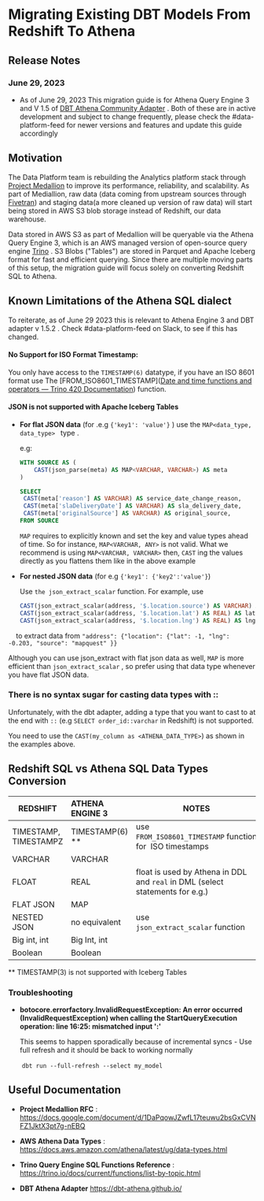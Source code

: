 # Migrating Existing DBT Models From Redshift To Athena

## Release Notes

### June 29, 2023

* As of June 29, 2023 This migration guide is for Athena Query Engine 3 and V 1.5 of  [DBT Athena Community Adapter](https://dbt-athena.github.io/)  . Both of these are in active development and subject to change frequently, please check the #data-platform-feed for newer versions and features and update this guide accordingly 

## Motivation

The Data Platform team is rebuilding the Analytics platform stack through [Project Medallion](https://docs.google.com/document/d/1DaPqowJZwfL17teuwu2bsGxCVNFZ1JktX3pt7g-nEBQ/edit) to improve its performance, reliability, and scalability. As part of Mediallion,  raw data (data coming from upstream sources through [Fivetran](https://fivetran.com/dashboard/connectors)) and staging data(a more cleaned up version of raw data) will start being stored in AWS S3 blob storage instead of Redshift, our data warehouse. 

Data stored in AWS S3 as part of Medallion will be queryable via the Athena Query Engine 3, which is an AWS managed version of  open-source query engine [Trino](https://trino.io/) .  S3 Blobs ("Tables") are stored in Parquet and Apache Iceberg format for fast and efficient querying. Since there are multiple moving parts of this setup, the migration guide will focus solely on converting Redshift SQL to Athena. 



## Known Limitations of the Athena SQL dialect

To reiterate, as of June 29 2023 this is relevant to Athena Engine 3 and DBT adapter v 1.5.2 . Check #data-platform-feed on Slack, to see if this has changed.

#### No Support for ISO Format Timestamp:

You only have access to the `TIMESTAMP(6)` datatype, if you have an ISO 8601 format use The [FROM_ISO8601_TIMESTAMP]([Date and time functions and operators &#8212; Trino 420 Documentation](https://trino.io/docs/current/functions/datetime.html#from_iso8601_timestamp)) function.

#### JSON is not supported with Apache Iceberg Tables

* **For flat JSON data** (for .e.g `{'key1': 'value'}` ) use the  `MAP<data_type, data_type> `  type .
  
  e.g:
  
  ```sql
  WITH SOURCE AS (
      CAST(json_parse(meta) AS MAP<VARCHAR, VARCHAR>) AS meta
  )
  
  SELECT 
   CAST(meta['reason'] AS VARCHAR) AS service_date_change_reason,
   CAST(meta['slaDeliveryDate'] AS VARCHAR) AS sla_delivery_date,
   CAST(meta['originalSource'] AS VARCHAR) AS original_source,
  FROM SOURCE
  ```
  
  `MAP` requires to explicitly known and set the key and value types ahead of time. So for instance, `MAP<VARCHAR, ANY>` is not valid. What we recommend is using `MAP<VARCHAR, VARCHAR>` then, `CAST` ing the values directly as you flattens them like in the above example

* **For nested JSON data** (for e.g `{'key1': {'key2':'value'}`)
  
  Use `the json_extract_scalar` function. For example, use
  
  ```sql
  CAST(json_extract_scalar(address, '$.location.source') AS VARCHAR) AS coordinates_source,
  CAST(json_extract_scalar(address, '$.location.lat') AS REAL) AS lat,
  CAST(json_extract_scalar(address, '$.location.lng') AS REAL) AS lng,
  
  
  ```

    to extract data from `"address": {"location": {"lat": -1, "lng": -0.203, "source": "mapquest" }}`

Although you can use json_extract with flat json data as well, `MAP` is more efficient than `json_extract_scalar` , so prefer using that data type whenever you have flat JSON data. 



### There is no syntax sugar for casting data types with ::

Unfortunately, with the dbt adapter, adding a type that you want to cast to at the end with `::` (e.g `SELECT order_id::varchar` in Redshift) is not supported.

You need to use the `CAST(my_column as <ATHENA_DATA_TYPE>`) as shown in the examples above.



## Redshift SQL vs Athena SQL Data Types Conversion

| REDSHIFT              | ATHENA ENGINE 3 | NOTES                                                                          |
| --------------------- |:--------------- | ------------------------------------------------------------------------------ |
| TIMESTAMP, TIMESTAMPZ | TIMESTAMP(6) ** | use `FROM_ISO8601_TIMESTAMP` function for  ISO timestamps                      |
| VARCHAR               | VARCHAR         |                                                                                |
| FLOAT                 | REAL            | float is used by Athena in DDL  and `real` in DML (select statements for e.g.) |
| FLAT JSON             | MAP             |                                                                                |
| NESTED JSON           | no equivalent   | use `json_extract_scalar` function                                             |
| Big int, int          | Big Int, int    |                                                                                |
| Boolean               | Boolean         |                                                                                |

** TIMESTAMP(3) is not supported with Iceberg Tables



### Troubleshooting

* **botocore.errorfactory.InvalidRequestException: An error occurred (InvalidRequestException) when calling the StartQueryExecution operation: line 16:25: mismatched input ':'**
  
  This seems to happen sporadically because of incremental syncs - Use full refresh and it should be back to working normally
  
   `dbt run --full-refresh --select my_model`
  
  

## Useful Documentation

* **Project Medallion RFC** : https://docs.google.com/document/d/1DaPqowJZwfL17teuwu2bsGxCVNFZ1JktX3pt7g-nEBQ

* **AWS Athena Data Types** :  https://docs.aws.amazon.com/athena/latest/ug/data-types.html

* **Trino Query Engine SQL Functions Reference** : https://trino.io/docs/current/functions/list-by-topic.html

* **DBT Athena Adapter** https://dbt-athena.github.io/ 
